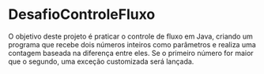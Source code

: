 # DesafioControleFluxo
O objetivo deste projeto é praticar o controle de fluxo em Java, criando um programa que recebe dois números inteiros como parâmetros e realiza uma contagem baseada na diferença entre eles. Se o primeiro número for maior que o segundo, uma exceção customizada será lançada.
